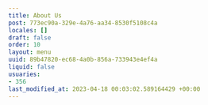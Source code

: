 ```yaml
---
title: About Us
post: 773ec90a-329e-4a76-aa34-8530f5108c4a
locales: []
draft: false
order: 10
layout: menu
uuid: 89b47820-ec68-4a0b-856a-733943e4ef4a
liquid: false
usuaries:
- 356
last_modified_at: 2023-04-18 00:03:02.589164429 +00:00
---
```


